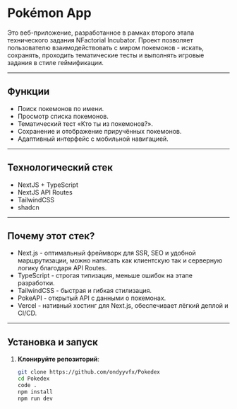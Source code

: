 # Pokémon App

Это веб-приложение, разработанное в рамках второго этапа технического задания NFactorial Incubator. Проект позволяет пользователю взаимодействовать с миром покемонов - искать, сохранять, проходить тематические тесты и выполнять игровые задания в стиле геймификации.

---

##  Функции

-  Поиск покемонов по имени.
-  Просмотр списка покемонов.
-  Тематический тест «Кто ты из покемонов?».
-  Сохранение и отображение приручённых покемонов.
-  Адаптивный интерфейс с мобильной навигацией.

---
## Технологический стек

- NextJS + TypeScript
- NextJS API Routes
- TailwindCSS
- shadcn
  
---

## Почему этот стек?
- Next.js - оптимальный фреймворк для SSR, SEO и удобной маршрутизации, можно написать как клиентскую так и серверную логику благодаря API Routes.
- TypeScript - строгая типизация, меньше ошибок на этапе разработки.
- TailwindCSS - быстрая и гибкая стилизация.
- PokeAPI - открытый API с данными о покемонах.
- Vercel - нативный хостинг для Next.js, обеспечивает лёгкий деплой и CI/CD.

---

##  Установка и запуск

1. **Клонируйте репозиторий**:
   ```bash
   git clone https://github.com/ondyyvfx/Pokedex
   cd Pokedex
   code .
   npm install
   npm run dev
